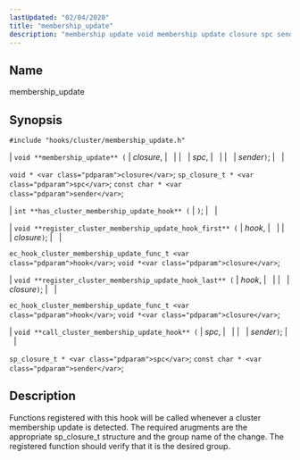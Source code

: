 ```yaml
---
lastUpdated: "02/04/2020"
title: "membership_update"
description: "membership update void membership update closure spc sender void closure sp closure t spc const char sender int has cluster membership update hook void register cluster membership update hook first hook closure ec hook cluster membership update func t hook void closure void register cluster membership update hook last hook..."
---
```


<a name="hooks.cluster.membership_update"></a> 
## Name

membership_update

## Synopsis

`#include "hooks/cluster/membership_update.h"`

| `void **membership_update** (` | <var class="pdparam">closure</var>, |   |
|   | <var class="pdparam">spc</var>, |   |
|   | <var class="pdparam">sender</var>`)`; |   |

`void * <var class="pdparam">closure</var>`;
`sp_closure_t * <var class="pdparam">spc</var>`;
`const char * <var class="pdparam">sender</var>`;

| `int **has_cluster_membership_update_hook** (` | `)`; |   |

| `void **register_cluster_membership_update_hook_first** (` | <var class="pdparam">hook</var>, |   |
|   | <var class="pdparam">closure</var>`)`; |   |

`ec_hook_cluster_membership_update_func_t <var class="pdparam">hook</var>`;
`void *<var class="pdparam">closure</var>`;

| `void **register_cluster_membership_update_hook_last** (` | <var class="pdparam">hook</var>, |   |
|   | <var class="pdparam">closure</var>`)`; |   |

`ec_hook_cluster_membership_update_func_t <var class="pdparam">hook</var>`;
`void *<var class="pdparam">closure</var>`;

| `void **call_cluster_membership_update_hook** (` | <var class="pdparam">spc</var>, |   |
|   | <var class="pdparam">sender</var>`)`; |   |

`sp_closure_t * <var class="pdparam">spc</var>`;
`const char * <var class="pdparam">sender</var>`;<a name="idp41239248"></a> 
## Description

Functions registered with this hook will be called whenever a cluster membership update is detected. The required arugments are the appropriate sp_closure_t structure and the group name of the change. The registered function should verify that it is the desired group.